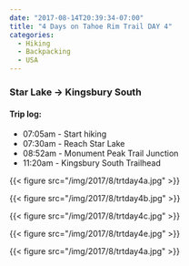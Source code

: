 ```yaml
---
date: "2017-08-14T20:39:34-07:00"
title: "4 Days on Tahoe Rim Trail DAY 4"
categories:
  - Hiking
  - Backpacking
  - USA
---
```


### Star Lake -> Kingsbury South

#### Trip log:

* 07:05am - Start hiking
* 07:30am - Reach Star Lake
* 08:52am - Monument Peak Trail Junction
* 11:20am - Kingsbury South Trailhead

{{< figure src="/img/2017/8/trtday4a.jpg" >}}

<!--more-->

{{< figure src="/img/2017/8/trtday4b.jpg" >}}

{{< figure src="/img/2017/8/trtday4c.jpg" >}}

{{< figure src="/img/2017/8/trtday4e.jpg" >}}

{{< figure src="/img/2017/8/trtday4a.jpg" >}}
